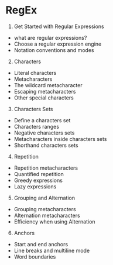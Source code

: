 # RegEx
1. Get Started with Regular Expressions
* what are regular expressions?
* Choose a regular expression engine
* Notation conventions and modes
2. Characters 
* Literal characters
* Metacharacters
* The wildcard metacharacter
* Escaping metacharacters
* Other special characters
3. Characters Sets
* Define a characters set
* Characters ranges
* Negative characters sets
* Metacharacters inside characters sets
* Shorthand characters sets
4. Repetition 
* Repetition metacharacters
* Quantified repetition
* Greedy expressions 
* Lazy expressions
5. Grouping and Alternation
* Grouping metacharacters
* Alternation metacharacters
* Efficiency when using Alternation
6. Anchors
* Start and end anchors
* Line breaks and multiline mode
* Word boundaries 
